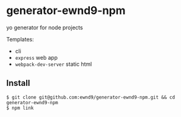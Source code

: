 # generator-ewnd9-npm

yo generator for node projects

Templates:

- cli
- `express` web app
- `webpack-dev-server` static html

## Install

```
$ git clone git@github.com:ewnd9/generator-ewnd9-npm.git && cd generator-ewnd9-npm
$ npm link
```
